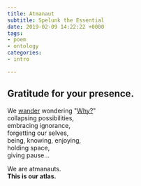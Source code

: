 ```yaml
---
title: Atmanaut
subtitle: Spelunk the Essential
date: 2019-02-09 14:22:22 +0000
tags:
- poem
- ontology
categories:
- intro

---
```

## Gratitude for your presence.

We [wander](/walks-of-life) wondering "[Why?](/questions)"  
collapsing possibilities,  
embracing ignorance,  
forgetting our selves,  
being, knowing, enjoying,  
holding space,  
giving pause…

We are atmanauts.  
**This is our atlas.**